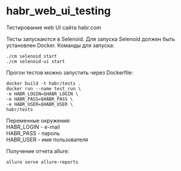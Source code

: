 # habr_web_ui_testing
Тестирование web UI сайта habr.com

Тесты запускаются в Selenoid. 
Для запуска Selenoid должен быть установлен Docker. 
Команды для запуска:

    ./cm selenoid start
    ./cm selenoid-ui start  

Прогон тестов можно запустить через Dockerfile:

    docker build -t habr/tests .
    docker run --name test_run \
    -e HABR_LOGIN=$HABR_LOGIN \
    -e HABR_PASS=$HABR_PASS \
    -e HABR_USER=$HABR_USER \
    habr/tests

Переменные окружения:\
HABR_LOGIN - e-mail \
HABR_PASS - пароль \
HABR_USER - имя пользователя

Получение отчета allure:

    allure serve allure-reports